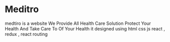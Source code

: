 # Meditro
medtiro is a website We Provide All Health Care Solution Protect Your Health And Take Care To Of Your Health    it designed using html css js react , redux , react routing 
